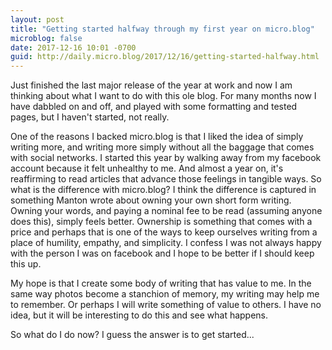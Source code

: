 ```yaml
---
layout: post
title: "Getting started halfway through my first year on micro.blog"
microblog: false
date: 2017-12-16 10:01 -0700
guid: http://daily.micro.blog/2017/12/16/getting-started-halfway.html
---
```

Just finished the last major release of the year at work and now I am thinking about what I want to do with this ole blog.  For many months now I have dabbled on and off, and played with some formatting and tested pages, but I haven't started, not really.

One of the reasons I backed micro.blog is that I liked the idea of simply writing more, and writing more simply without all the baggage that comes with social networks.  I started this year by walking away from my facebook account because it felt unhealthy to me.  And almost a year on, it's reaffirming to read articles that advance those feelings in tangible ways.  So what is the difference with micro.blog?  I think the difference is captured in something Manton wrote about owning your own short form writing.  Owning your words, and paying a nominal fee to be read (assuming anyone does this), simply feels better.  Ownership is something that comes with a price and perhaps that is one of the ways to keep ourselves writing from a place of humility, empathy, and simplicity.  I confess I was not always happy with the person I was on facebook and I hope to be better if I should keep this up.  

My hope is that I create some body of writing that has value to me. In the same way photos become a stanchion of memory, my writing may help me to remember.  Or perhaps I will write something of value to others.  I have no idea, but it will be interesting to do this and see what happens.

So what do I do now?  I guess the answer is to get started...
